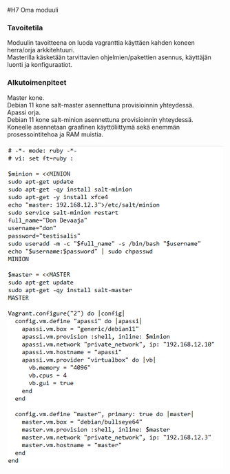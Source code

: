 #H7 Oma moduuli
### Tavoitetila
Moduulin tavoitteena on luoda vagranttia käyttäen kahden koneen herra/orja arkkitehtuuri.<br>
Masterilla käsketään tarvittavien ohjelmien/pakettien asennus, käyttäjän luonti ja konfiguraatiot.<br>
### Alkutoimenpiteet
Master kone. <br>
Debian 11 kone salt-master asennettuna provisioinnin yhteydessä.<br>
Apassi orja. <br>
Debian 11 kone salt-minion asennettuna provisioinnin yhteydessä. <br>
Koneelle asennetaan graafinen käyttöliittymä sekä enemmän prosessointitehoa ja RAM muistia. <br>
<br>
![Description](vagrant.png)
<br>
